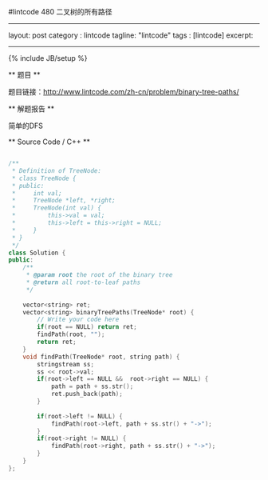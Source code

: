 #lintcode 480 二叉树的所有路径

---
layout: post
category : lintcode
tagline: "lintcode"
tags : [lintcode]
excerpt: 

---
{% include JB/setup %}

** 题目 **

题目链接：http://www.lintcode.com/zh-cn/problem/binary-tree-paths/

** 解题报告 **

简单的DFS

** Source Code / C++ **

```C++

/**
 * Definition of TreeNode:
 * class TreeNode {
 * public:
 *     int val;
 *     TreeNode *left, *right;
 *     TreeNode(int val) {
 *         this->val = val;
 *         this->left = this->right = NULL;
 *     }
 * }
 */
class Solution {
public:
    /**
     * @param root the root of the binary tree
     * @return all root-to-leaf paths
     */
    
    vector<string> ret;
    vector<string> binaryTreePaths(TreeNode* root) {
        // Write your code here
        if(root == NULL) return ret;
        findPath(root, "");
        return ret;
    }
    void findPath(TreeNode* root, string path) {
        stringstream ss;
        ss << root->val;
        if(root->left == NULL &&  root->right == NULL) {
            path = path + ss.str();
            ret.push_back(path);
        }
    
        if(root->left != NULL) {
            findPath(root->left, path + ss.str() + "->");
        }
        if(root->right != NULL) {
            findPath(root->right, path + ss.str() + "->");
        }
    }
};

```
